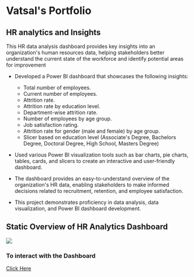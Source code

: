 # Vatsal's Portfolio


## HR analytics and Insights

This HR data analysis dashboard provides key insights into an organization's human resources data, helping stakeholders better understand the current state of the workforce and identify potential areas for improvement
- Developed a Power BI dashboard that showcases the following insights:
  - Total number of employees.
  - Current number of employees.
  - Attrition rate.
  - Attrition rate by education level.
  - Department-wise attrition rate.
  - Number of employees by age group.
  - Job satisfaction rating.
  - Attrition rate for gender (male and female) by age group.
  - Slicer based on education level (Associate's Degree, Bachelors Degree, Doctoral Degree, High School, Masters Degree)

- Used various Power BI visualization tools such as bar charts, pie charts, tables, cards, and slicers to create an interactive and user-friendly dashboard.
- The dashboard provides an easy-to-understand overview of the organization's HR data, enabling stakeholders to make informed decisions related to recruitment, retention, and employee satisfaction.
- This project demonstrates proficiency in data analysis, data visualization, and Power BI dashboard development.

## Static Overview of HR Analytics Dashboard
![](https://raw.githubusercontent.com/vatsalnehria/HR_analytics_project/main/images/HR-Analytics-Dashboard.jpg)

### To interact with the Dashboard 
[Click Here](https://app.powerbi.com/view?r=eyJrIjoiODQ3OTQ0YjEtOTEzYi00OGY3LWE3MjYtMmU3OGMxNGM2Zjc0IiwidCI6ImY5MzM0ZjY3LTgwYjgtNDg5YS05ZDMyLTk5MmJiOTk2MzY3NSJ9)
